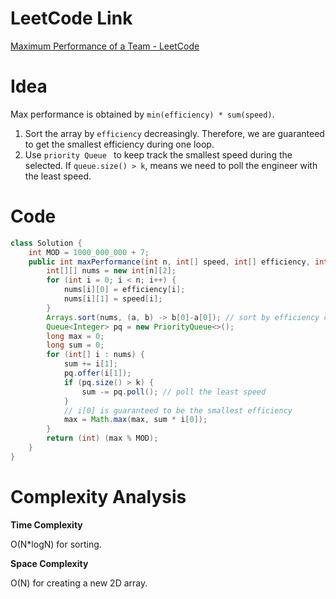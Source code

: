 # LeetCode Link

[Maximum Performance of a Team - LeetCode](https://leetcode.com/problems/maximum-performance-of-a-team/)

# Idea

Max performance is obtained by `min(efficiency) * sum(speed)`.

1.   Sort the array by `efficiency` decreasingly. Therefore, we are guaranteed to get the smallest efficiency during one loop.
2.   Use `priority Queue ` to keep track the smallest speed during the selected. If `queue.size() > k`, means we need to poll the engineer with the least speed.

# Code

```java
class Solution {
    int MOD = 1000_000_000 + 7;
    public int maxPerformance(int n, int[] speed, int[] efficiency, int k) {
        int[][] nums = new int[n][2];
        for (int i = 0; i < n; i++) {
            nums[i][0] = efficiency[i];
            nums[i][1] = speed[i];
        }
        Arrays.sort(nums, (a, b) -> b[0]-a[0]); // sort by efficiency decreasingly
        Queue<Integer> pq = new PriorityQueue<>();
        long max = 0;
        long sum = 0;
        for (int[] i : nums) {
            sum += i[1];
            pq.offer(i[1]);
            if (pq.size() > k) {
                sum -= pq.poll(); // poll the least speed
            }
            // i[0] is guaranteed to be the smallest efficiency
            max = Math.max(max, sum * i[0]);
        }
        return (int) (max % MOD);
    }
}
```

# Complexity Analysis

**Time Complexity**

O(N*logN) for sorting.

**Space Complexity**

O(N) for creating a new 2D array.
